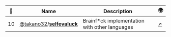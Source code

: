 |:star2: | Name | Description | 🌍|
|---|---|---|---|
|10|[@takano32](https://github.com/takano32)/[**selfevaluck**](https://github.com/takano32/selfevaluck)|Brainf*ck implementation with other languages|[:arrow_upper_right:](http://slashdot.jp/article.pl?sid=10/08/19/0053222)|

